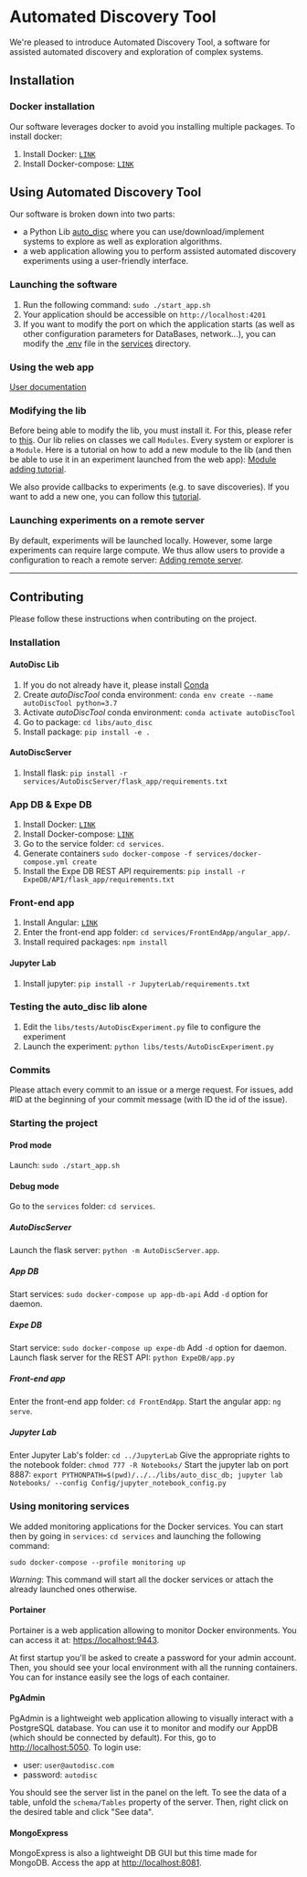 # Automated Discovery Tool
We're pleased to introduce Automated Discovery Tool, a software for assisted automated discovery and exploration of complex systems.


## Installation
### Docker installation
Our software leverages docker to avoid you installing multiple packages. 
To install docker:
1. Install Docker: [`LINK`](https://docs.docker.com/engine/install/)
2. Install Docker-compose: [`LINK`](https://docs.docker.com/compose/install/)

## Using Automated Discovery Tool
Our software is broken down into two parts:
- a Python Lib [auto_disc](libs/auto_disc) where you can use/download/implement systems to explore as well as exploration algorithms.
- a web application allowing you to perform assisted automated discovery experiments using a user-friendly interface.

### Launching the software
1. Run the following command: `sudo ./start_app.sh`
2. Your application should be accessible on `http://localhost:4201`
3. If you want to modify the port on which the application starts (as well as other configuration parameters for DataBases, network...), you can modify the [.env](services/.env) file in the [services](services) directory.

### Using the web app
[User documentation](#user-documentation)

### Modifying the lib
Before being able to modify the lib, you must install it. For this, please refer to [this](#autodisc-lib).
Our lib relies on classes we call `Modules`. Every system or explorer is a `Module`.
Here is a tutorial on how to add a new module to the lib (and then be able to use it in an experiment launched from the web app):
[Module adding tutorial](#add-a-new-module-to-the-libs).

We also provide callbacks to experiments (e.g. to save discoveries). If you want to add a new one, you can follow this [tutorial](#add-a-new-callback-to-the-libs).

### Launching experiments on a remote server
By default, experiments will be launched locally. However, some large experiments can require large compute. We thus allow users to provide a configuration to reach a remote server: [Adding remote server](#add-a-new-remote-server).

--------

## Contributing
Please follow these instructions when contributing on the project.

### Installation
#### AutoDisc Lib
1. If you do not already have it, please install [Conda](https://www.anaconda.com/)
2. Create *autoDiscTool* conda environment: `conda env create --name autoDiscTool python=3.7 `
3. Activate *autoDiscTool* conda environment: `conda activate autoDiscTool`
4. Go to package: `cd libs/auto_disc`
5. Install package: `pip install -e .`
#### AutoDiscServer
1. Install flask: `pip install -r services/AutoDiscServer/flask_app/requirements.txt`
### App DB & Expe DB
1. Install Docker: [`LINK`](https://docs.docker.com/engine/install/)
2. Install Docker-compose: [`LINK`](https://docs.docker.com/compose/install/)
3. Go to the service folder: `cd services`.
4. Generate containers `sudo docker-compose -f services/docker-compose.yml create`
5. Install the Expe DB REST API requirements: `pip install -r ExpeDB/API/flask_app/requirements.txt`
### Front-end app
1. Install Angular: [`LINK`](https://angular.io/guide/setup-local)
2. Enter the front-end app folder: `cd services/FrontEndApp/angular_app/`.
3. Install required packages: `npm install`
#### Jupyter Lab
1. Install jupyter: `pip install -r JupyterLab/requirements.txt`

### Testing the auto_disc lib alone
1. Edit the `libs/tests/AutoDiscExperiment.py` file to configure the experiment
2. Launch the experiment: `python libs/tests/AutoDiscExperiment.py`

### Commits
Please attach every commit to an issue or a merge request. For issues, add #ID at the beginning of your commit message (with ID the id of the issue).

### Starting the project
#### Prod mode
Launch: `sudo ./start_app.sh`

#### Debug mode
Go to the `services` folder: `cd services`.
##### AutoDiscServer
Launch the flask server: `python -m AutoDiscServer.app`.
##### App DB
Start services: `sudo docker-compose up app-db-api`
Add `-d` option for daemon.
##### Expe DB
Start service: `sudo docker-compose up expe-db`
Add `-d` option for daemon.
Launch flask server for the REST API: `python ExpeDB/app.py`
##### Front-end app
Enter the front-end app folder: `cd FrontEndApp`.
Start the angular app: `ng serve`. 
##### Jupyter Lab
Enter Jupyter Lab's folder: `cd ../JupyterLab`
Give the appropriate rights to the notebook folder: `chmod 777 -R Notebooks/`
Start the jupyter lab on port 8887: `export PYTHONPATH=$(pwd)/../../libs/auto_disc_db; jupyter lab Notebooks/ --config Config/jupyter_notebook_config.py`

### Using monitoring services
We added monitoring applications for the Docker services.
You can start then by going in `services`: `cd services` and launching the following command:
```
sudo docker-compose --profile monitoring up
```

*Warning*: This command will start all the docker services or attach the already launched ones otherwise.

#### Portainer
Portainer is a web application allowing to monitor Docker environments. 
You can access it at: [https://localhost:9443](https://localhost:9443).

At first startup you'll be asked to create a password for your admin account. Then, you should see your local environment with all the running containers. You can for instance easily see the logs of each container.

#### PgAdmin
PgAdmin is a lightweight web application allowing to visually interact with a PostgreSQL database. You can use it to monitor and modify our AppDB (which should be connected by default).
For this, go to [http://localhost:5050](http://localhost:5050).
To login use:
- user: `user@autodisc.com`
- password: `autodisc`

You should see the server list in the panel on the left. To see the data of a table, unfold the `schema/Tables` property of the server. Then, right click on the desired table and click "See data".

#### MongoExpress
MongoExpress is also a lightweight DB GUI but this time made for MongoDB.
Access the app at [http://localhost:8081](http://localhost:8081).